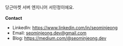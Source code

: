 당근마켓 서버 엔지니어 서민정이에요. 
<br/>
<br/>
**Contact** <br/>
* LinkedIn: https://www.linkedin.com/in/seominjeong 
* Email: seominjeong.dev@gmail.com    
* Blog: https://medium.com/@seominjeong.dev
